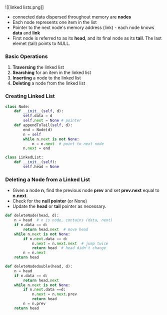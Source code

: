 ![[linked lists.png]]

* connected data dispersed throughout memory are **nodes**
* Each node represents one item in the list
* Pointer to the next node's memory address (link) - each node knows **data** and **link**
* First node is referred to as its **head**, and its final node as its **tail**. The last elemet (tail) points to NULL. 

### Basic Operations
1. **Traversing** the linked list
2. **Searching** for an item in the linked list
3. **Inserting** a node to the linked list
4. **Deleting** a node from the linked list

### Creating Linked List

```python
class Node:
	def __init__(self, d):
		self.data = d
		self.next = None # pointer
	def appendToTail(self, d):
		end = Node(d)
		n = self
		while n.next is not None:
			n = n.next  # point to next node
		n.next = end
```

```python
class LinkedList:
	def __init__(self):
		self.head = None
```

### Deleting a Node from a Linked List

- Given a node **n**, find the previous node **prev** and set **prev.next** equal to **n.next**.
- Check for the **null pointer** (or None)
- Update the **head** or **tail** pointer as necessary.

```python
def deleteNode(head, d):
	n = head  # n is node, contains (data, next)
	if n.data == d:
		return head.next  # move head
	while n.next is not None:
		if n.next.data == d:  
			n.next = n.next.next  # jump twice
			return head  # head didn't change
		n = n.next
	return head
```

```python
def deleteNodedouble(head, d):
	n = head 
	if n.data == d:
		return head.next
	while n.next is not None:
		if n.next.data ==d:
			n.next = n.next.prev
			return head
		n = n.prev
	return head
```